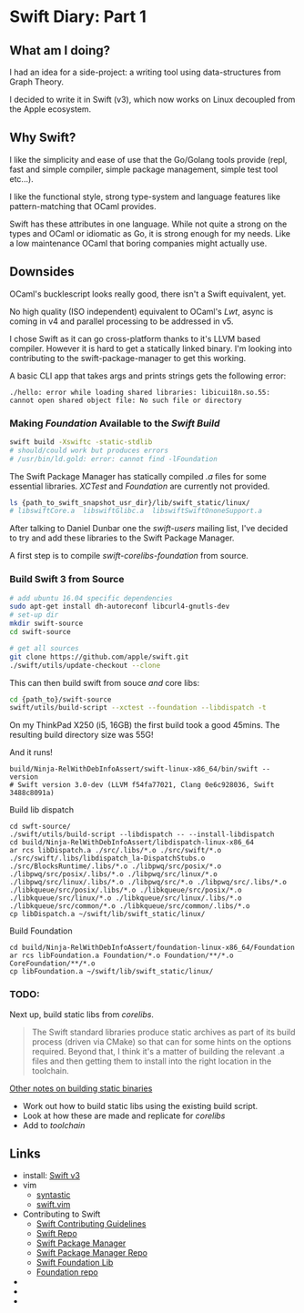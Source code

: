 # Swift Diary: Part 1

## What am I doing?

I had an idea for a side-project: a writing tool using data-structures
from Graph Theory.

I decided to write it in Swift (v3), which now works on Linux decoupled from
the Apple ecosystem.

## Why Swift?

I like the simplicity and ease of use that the Go/Golang tools provide
(repl, fast and simple compiler, simple package management, simple test
tool etc...).

I like the functional style, strong type-system and language features
like pattern-matching that OCaml provides.

Swift has these attributes in one language. While not quite a strong on
the types and OCaml or idiomatic as Go, it is strong enough for my needs.
Like a low maintenance OCaml that boring companies might actually use.

## Downsides

OCaml's bucklescript looks really good, there isn't a Swift equivalent,
yet.

No high quality (ISO independent) equivalent to OCaml's _Lwt_,
async is coming in v4 and parallel processing to be addressed in v5.

I chose Swift as it can go cross-platform thanks to it's LLVM based compiler.
However it is hard to get a statically linked binary. I'm looking into
contributing to the swift-package-manager to get this working.

A basic CLI app that takes args and prints strings gets the following error:
```
./hello: error while loading shared libraries: libicui18n.so.55: cannot open shared object file: No such file or directory
```

### Making _Foundation_ Available to the _Swift Build_

```sh
swift build -Xswiftc -static-stdlib
# should/could work but produces errors
# /usr/bin/ld.gold: error: cannot find -lFoundation
```

The Swift Package Manager has statically compiled _.a_ files for some
essential libraries. _XCTest_ and _Foundation_ are currently not
provided.
```sh
ls {path_to_swift_snapshot_usr_dir}/lib/swift_static/linux/
# libswiftCore.a  libswiftGlibc.a  libswiftSwiftOnoneSupport.a
```

After talking to Daniel Dunbar one the _swift-users_ mailing list, I've
decided to try and add these libraries to the Swift Package Manager.

A first step is to compile _swift-corelibs-foundation_ from source.

### Build Swift 3 from Source

```sh
# add ubuntu 16.04 specific dependencies
sudo apt-get install dh-autoreconf libcurl4-gnutls-dev
# set-up dir
mkdir swift-source
cd swift-source

# get all sources
git clone https://github.com/apple/swift.git
./swift/utils/update-checkout --clone
```

This can then build swift from souce _and_ core libs:

```sh
cd {path_to}/swift-source
swift/utils/build-script --xctest --foundation --libdispatch -t
```

On my ThinkPad X250 (i5, 16GB) the first build took a good 45mins. The
resulting build directory size was 55G!

And it runs!

```
build/Ninja-RelWithDebInfoAssert/swift-linux-x86_64/bin/swift --version
# Swift version 3.0-dev (LLVM f54fa77021, Clang 0e6c928036, Swift 3488c8091a)
```

Build lib dispatch
```
cd swft-source/
./swift/utils/build-script --libdispatch -- --install-libdispatch
cd build/Ninja-RelWithDebInfoAssert/libdispatch-linux-x86_64
ar rcs libDispatch.a ./src/.libs/*.o ./src/swift/*.o ./src/swift/.libs/libdispatch_la-DispatchStubs.o ./src/BlocksRuntime/.libs/*.o ./libpwq/src/posix/*.o ./libpwq/src/posix/.libs/*.o ./libpwq/src/linux/*.o ./libpwq/src/linux/.libs/*.o ./libpwq/src/*.o ./libpwq/src/.libs/*.o ./libkqueue/src/posix/.libs/*.o ./libkqueue/src/posix/*.o ./libkqueue/src/linux/*.o ./libkqueue/src/linux/.libs/*.o ./libkqueue/src/common/*.o ./libkqueue/src/common/.libs/*.o
cp libDispatch.a ~/swift/lib/swift_static/linux/
```

Build Foundation
```
cd build/Ninja-RelWithDebInfoAssert/foundation-linux-x86_64/Foundation
ar rcs libFoundation.a Foundation/*.o Foundation/**/*.o CoreFoundation/**/*.o
cp libFoundation.a ~/swift/lib/swift_static/linux/
```

### TODO:


Next up, build static libs from _corelibs_.

> The Swift standard libraries produce static archives as part of its
> build process (driven via CMake) so that can for some hints on the options required.
> Beyond that, I think it's a matter of building the relevant .a files
> and then getting them to install into the right location in the toolchain.

[Other notes on building static binaries](http://si.org/posts/2016/09/swift_static_binary)

* Work out how to build static libs using the existing build script.
* Look at how these are made and replicate for _corelibs_
* Add to _toolchain_

## Links

* install: [Swift v3](https://swift.org/download/#previews)
* vim
    * [syntastic](https://github.com/scrooloose/syntastic/)
    * [swift.vim](https://github.com/keith/swift.vim)
* Contributing to Swift
    * [Swift Contributing Guidelines](https://swift.org/contributing/)
    * [Swift Repo](https://github.com/apple/swift)
    * [Swift Package Manager](https://swift.org/package-manager/)
    * [Swift Package Manager Repo](https://swift.org/package-manager/)
    * [Swift Foundation Lib](https://swift.org/core-libraries/#foundation)
    * [Foundation repo](https://github.com/apple/swift-corelibs-foundation)
* []()
* []()
* []()
